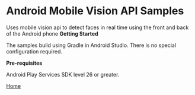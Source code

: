 # Android Mobile Vision API Samples
Uses mobile vision api to detect faces in real time using the front and back of the Android phone
<b>Getting Started</b>
<p>The samples build using Gradle in Android Studio. There is no special configuration required.</p>
<b>Pre-requisites</b>
<p>Android Play Services SDK level 26 or greater.</p>
<a href="https://dnmtechs.com/en">Home</a>
